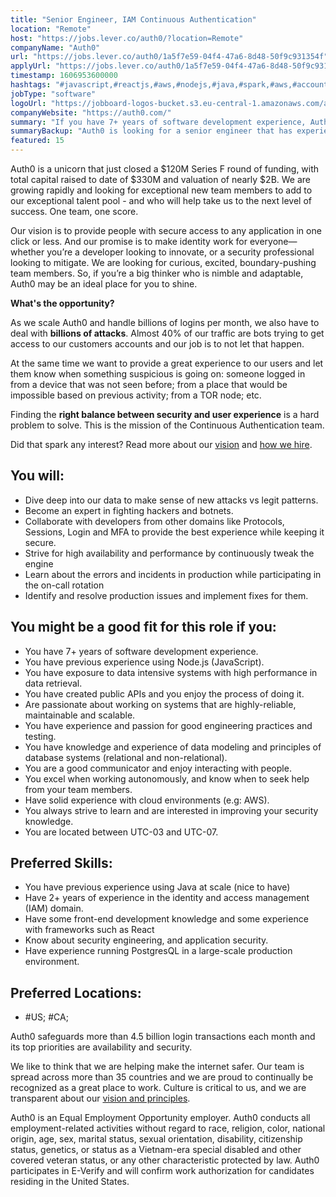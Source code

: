 ```yaml
---
title: "Senior Engineer, IAM Continuous Authentication"
location: "Remote"
host: "https://jobs.lever.co/auth0/?location=Remote"
companyName: "Auth0"
url: "https://jobs.lever.co/auth0/1a5f7e59-04f4-47a6-8d48-50f9c931354f"
applyUrl: "https://jobs.lever.co/auth0/1a5f7e59-04f4-47a6-8d48-50f9c931354f/apply"
timestamp: 1606953600000
hashtags: "#javascript,#reactjs,#aws,#nodejs,#java,#spark,#aws,#accountant,#management,#postgresql,#devsec"
jobType: "software"
logoUrl: "https://jobboard-logos-bucket.s3.eu-central-1.amazonaws.com/auth0"
companyWebsite: "https://auth0.com/"
summary: "If you have 7+ years of software development experience, Auth0 is looking for someone with your skillset."
summaryBackup: "Auth0 is looking for a senior engineer that has experience in: #devsec, #javascript, #reactjs."
featured: 15
---
```


Auth0 is a unicorn that just closed a $120M Series F round of funding, with total capital raised to date of $330M and valuation of nearly $2B. We are growing rapidly and looking for exceptional new team members to add to our exceptional talent pool - and who will help take us to the next level of success. One team, one score. 

Our vision is to provide people with secure access to any application in one click or less. And our promise is to make identity work for everyone—whether you’re a developer looking to innovate, or a security professional looking to mitigate. We are looking for curious, excited, boundary-pushing team members. So, if you’re a big thinker who is nimble and adaptable, Auth0 may be an ideal place for you to shine.

**What's the opportunity?**

As we scale Auth0 and handle billions of logins per month, we also have to deal with **billions of attacks**. Almost 40% of our traffic are bots trying to get access to our customers accounts and our job is to not let that happen.

At the same time we want to provide a great experience to our users and let them know when something suspicious is going on: someone logged in from a device that was not seen before; from a place that would be impossible based on previous activity; from a TOR node; etc.

Finding the **right balance between security and user experience** is a hard problem to solve. This is the mission of the Continuous Authentication team.

Did that spark any interest? Read more about our [vision](https://auth0.com/blog/the-developer-first-identity-platform-auth0-story-and-future/) and [how we hire](https://auth0.com/blog/how-we-hire-engineers/).

## You will:

*   Dive deep into our data to make sense of new attacks vs legit patterns.
*   Become an expert in fighting hackers and botnets.
*   Collaborate with developers from other domains like Protocols, Sessions, Login and MFA to provide the best experience while keeping it secure.
*   Strive for high availability and performance by continuously tweak the engine
*   Learn about the errors and incidents in production while participating in the on-call rotation
*   Identify and resolve production issues and implement fixes for them.

## You might be a good fit for this role if you:

*   You have 7+ years of software development experience.
*   You have previous experience using Node.js (JavaScript).
*   You have exposure to data intensive systems with high performance in data retrieval.
*   You have created public APIs and you enjoy the process of doing it.
*   Are passionate about working on systems that are highly-reliable, maintainable and scalable.
*   You have experience and passion for good engineering practices and testing.
*   You have knowledge and experience of data modeling and principles of database systems (relational and non-relational).
*   You are a good communicator and enjoy interacting with people.
*   You excel when working autonomously, and know when to seek help from your team members.
*   Have solid experience with cloud environments (e.g: AWS).
*   You always strive to learn and are interested in improving your security knowledge.
*   You are located between UTC-03 and UTC-07.

## Preferred Skills:

*   You have previous experience using Java at scale (nice to have)
*   Have 2+ years of experience in the identity and access management (IAM) domain.
*   Have some front-end development knowledge and some experience with frameworks such as React
*   Know about security engineering, and application security.
*   Have experience running PostgresQL in a large-scale production environment.

## Preferred Locations:

*   #US; #CA;

Auth0 safeguards more than 4.5 billion login transactions each month and its top priorities are availability and security.

We like to think that we are helping make the internet safer. Our team is spread across more than 35 countries and we are proud to continually be recognized as a great place to work. Culture is critical to us, and we are transparent about our [vision and principles](https://auth0.com/blog/the-developer-first-identity-platform-auth0-story-and-future). 

Auth0 is an Equal Employment Opportunity employer. Auth0 conducts all employment-related activities without regard to race, religion, color, national origin, age, sex, marital status, sexual orientation, disability, citizenship status, genetics, or status as a Vietnam-era special disabled and other covered veteran status, or any other characteristic protected by law. Auth0 participates in E-Verify and will confirm work authorization for candidates residing in the United States.
